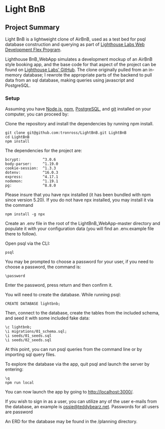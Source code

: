 # Light BnB

## Project Summary

Light BnB is a lightweight clone of AirBnB, used as a test bed for psql database construction and querying as part of [Lighthouse Labs Web Development Flex Program](https://www.lighthouselabs.ca/en/web-development-flex-program).


Lighthouse BnB_WebApp simulates a development mockup of an AirBnB style booking app, and the base code for that aspect of the project can be found on [Lighthouse Labs' GitHub](https://github.com/lighthouse-labs/LightBnB_WebApp). The clone originally pulled from an in-memory database; I rewrote the appropriate parts of the backend to pull data from an sql database, making queries using javascript and PostgreSQL.

### Setup

Assuming you have [Node.js](https://nodejs.org/en/), [npm](https://www.npmjs.com/), [PostgreSQL](https://www.postgresql.org/), and [git](https://git-scm.com/) installed on your computer, you can proceed by:

Clone the repository and install the dependencies by running npm install.
```
git clone git@github.com:tronross/LightBnB.git LightBnB
cd LightBnB
npm install
```

The dependencies for the project are:
```
bcrypt:          ^3.0.6
body-parser:     ^1.19.0
cookie-session:  ^1.3.3
dotenv:          ^16.0.3
express:         ^4.17.1
nodemon:         ^1.19.1
pg:              ^8.8.0
```

Please insure that you have npx installed (it has been bundled with npm since version 5.20). If you do not have npx installed, you may install it via the command

```
npm install -g npx
```
Create an .env file in the root of the LightBnB_WebApp-master directory and populate it with your configuration data (you will find an .env.example file there to follow).

Open psql via the CLI:

```
psql
```
You may be prompted to choose a password for your user, if you need to choose a password, the command is:
```
\password
```
Enter the password, press return and then confirm it.

You will need to create the database. While running psql:
```
CREATE DATABASE lightbnb;
```
Then, connect to the database, create the tables from the included schema, and seed it with some included fake data:
```
\c lightbnb;
\i migrations/01_schema.sql;
\i seeds/01_seeds.sql
\i seeds/02_seeds.sql
```
At this point, you can run psql queries from the command line or by importing sql query files.

To explore the database via the app, quit psql and launch the server by entering:

```
\q
npm run local
```
You can now launch the app by going to [http://localhost:3000/](http://localhost:3000/).

If you wish to sign in as a user, you can utilize any of the user e-mails from the database, an example is [ossie@teddybearz.net](ossie@teddybearz.net). Passwords for all users are password

An ERD for the database may be found in the /planning directory.